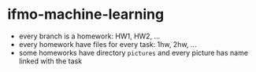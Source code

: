 # ifmo-machine-learning
 - every branch is a homework: HW1, HW2, ...
 - every homework have files for every task: 1hw, 2hw, ...
 - some homeworks have directory `pictures` and every picture has name linked with the task
